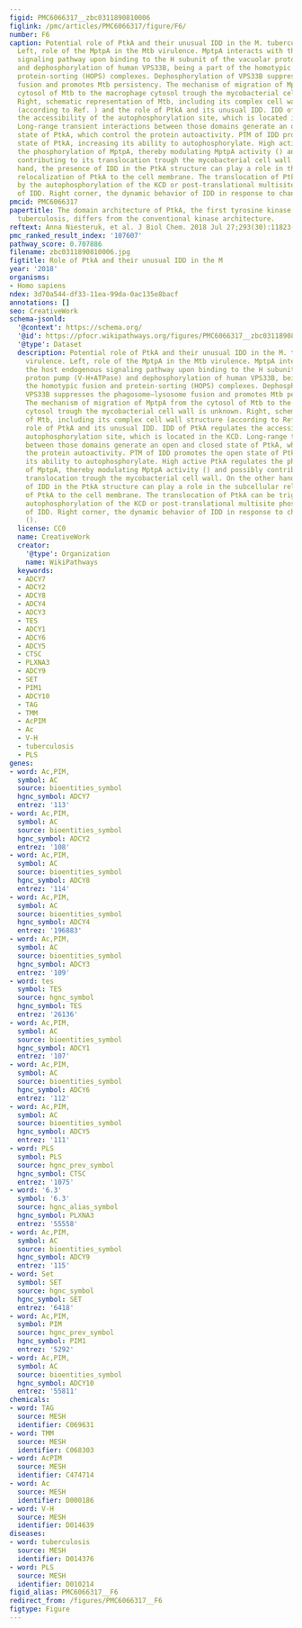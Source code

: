 ```yaml
---
figid: PMC6066317__zbc0311890810006
figlink: /pmc/articles/PMC6066317/figure/F6/
number: F6
caption: Potential role of PtkA and their unusual IDD in the M. tuberculosis virulence.
  Left, role of the MptpA in the Mtb virulence. MptpA interacts with the host endogenous
  signaling pathway upon binding to the H subunit of the vacuolar proton pump (V-H+ATPase)
  and dephosphorylation of human VPS33B, being a part of the homotypic fusion and
  protein-sorting (HOPS) complexes. Dephosphorylation of VPS33B suppresses the phagosome–lysosome
  fusion and promotes Mtb persistency. The mechanism of migration of MptpA from the
  cytosol of Mtb to the macrophage cytosol trough the mycobacterial cell wall is unknown.
  Right, schematic representation of Mtb, including its complex cell wall structure
  (according to Ref. ) and the role of PtkA and its unusual IDD. IDD of PtkA regulates
  the accessibility of the autophosphorylation site, which is located in the KCD.
  Long-range transient interactions between those domains generate an open and closed
  state of PtkA, which control the protein autoactivity. PTM of IDD promotes the open
  state of PtkA, increasing its ability to autophosphorylate. High active PtkA regulates
  the phosphorylation of MptpA, thereby modulating MptpA activity () and possibly
  contributing to its translocation trough the mycobacterial cell wall. On the other
  hand, the presence of IDD in the PtkA structure can play a role in the subcellular
  relocalization of PtkA to the cell membrane. The translocation of PtkA can be triggered
  by the autophosphorylation of the KCD or post-translational multisite phosphorylation
  of IDD. Right corner, the dynamic behavior of IDD in response to change in pH ().
pmcid: PMC6066317
papertitle: The domain architecture of PtkA, the first tyrosine kinase from Mycobacterium
  tuberculosis, differs from the conventional kinase architecture.
reftext: Anna Niesteruk, et al. J Biol Chem. 2018 Jul 27;293(30):11823-11836.
pmc_ranked_result_index: '107607'
pathway_score: 0.707886
filename: zbc0311890810006.jpg
figtitle: Role of PtkA and their unusual IDD in the M
year: '2018'
organisms:
- Homo sapiens
ndex: 3d70a544-df33-11ea-99da-0ac135e8bacf
annotations: []
seo: CreativeWork
schema-jsonld:
  '@context': https://schema.org/
  '@id': https://pfocr.wikipathways.org/figures/PMC6066317__zbc0311890810006.html
  '@type': Dataset
  description: Potential role of PtkA and their unusual IDD in the M. tuberculosis
    virulence. Left, role of the MptpA in the Mtb virulence. MptpA interacts with
    the host endogenous signaling pathway upon binding to the H subunit of the vacuolar
    proton pump (V-H+ATPase) and dephosphorylation of human VPS33B, being a part of
    the homotypic fusion and protein-sorting (HOPS) complexes. Dephosphorylation of
    VPS33B suppresses the phagosome–lysosome fusion and promotes Mtb persistency.
    The mechanism of migration of MptpA from the cytosol of Mtb to the macrophage
    cytosol trough the mycobacterial cell wall is unknown. Right, schematic representation
    of Mtb, including its complex cell wall structure (according to Ref. ) and the
    role of PtkA and its unusual IDD. IDD of PtkA regulates the accessibility of the
    autophosphorylation site, which is located in the KCD. Long-range transient interactions
    between those domains generate an open and closed state of PtkA, which control
    the protein autoactivity. PTM of IDD promotes the open state of PtkA, increasing
    its ability to autophosphorylate. High active PtkA regulates the phosphorylation
    of MptpA, thereby modulating MptpA activity () and possibly contributing to its
    translocation trough the mycobacterial cell wall. On the other hand, the presence
    of IDD in the PtkA structure can play a role in the subcellular relocalization
    of PtkA to the cell membrane. The translocation of PtkA can be triggered by the
    autophosphorylation of the KCD or post-translational multisite phosphorylation
    of IDD. Right corner, the dynamic behavior of IDD in response to change in pH
    ().
  license: CC0
  name: CreativeWork
  creator:
    '@type': Organization
    name: WikiPathways
  keywords:
  - ADCY7
  - ADCY2
  - ADCY8
  - ADCY4
  - ADCY3
  - TES
  - ADCY1
  - ADCY6
  - ADCY5
  - CTSC
  - PLXNA3
  - ADCY9
  - SET
  - PIM1
  - ADCY10
  - TAG
  - TMM
  - AcPIM
  - Ac
  - V-H
  - tuberculosis
  - PLS
genes:
- word: Ac,PIM,
  symbol: AC
  source: bioentities_symbol
  hgnc_symbol: ADCY7
  entrez: '113'
- word: Ac,PIM,
  symbol: AC
  source: bioentities_symbol
  hgnc_symbol: ADCY2
  entrez: '108'
- word: Ac,PIM,
  symbol: AC
  source: bioentities_symbol
  hgnc_symbol: ADCY8
  entrez: '114'
- word: Ac,PIM,
  symbol: AC
  source: bioentities_symbol
  hgnc_symbol: ADCY4
  entrez: '196883'
- word: Ac,PIM,
  symbol: AC
  source: bioentities_symbol
  hgnc_symbol: ADCY3
  entrez: '109'
- word: tes
  symbol: TES
  source: hgnc_symbol
  hgnc_symbol: TES
  entrez: '26136'
- word: Ac,PIM,
  symbol: AC
  source: bioentities_symbol
  hgnc_symbol: ADCY1
  entrez: '107'
- word: Ac,PIM,
  symbol: AC
  source: bioentities_symbol
  hgnc_symbol: ADCY6
  entrez: '112'
- word: Ac,PIM,
  symbol: AC
  source: bioentities_symbol
  hgnc_symbol: ADCY5
  entrez: '111'
- word: PLS
  symbol: PLS
  source: hgnc_prev_symbol
  hgnc_symbol: CTSC
  entrez: '1075'
- word: '6.3'
  symbol: '6.3'
  source: hgnc_alias_symbol
  hgnc_symbol: PLXNA3
  entrez: '55558'
- word: Ac,PIM,
  symbol: AC
  source: bioentities_symbol
  hgnc_symbol: ADCY9
  entrez: '115'
- word: Set
  symbol: SET
  source: hgnc_symbol
  hgnc_symbol: SET
  entrez: '6418'
- word: Ac,PIM,
  symbol: PIM
  source: hgnc_prev_symbol
  hgnc_symbol: PIM1
  entrez: '5292'
- word: Ac,PIM,
  symbol: AC
  source: bioentities_symbol
  hgnc_symbol: ADCY10
  entrez: '55811'
chemicals:
- word: TAG
  source: MESH
  identifier: C069631
- word: TMM
  source: MESH
  identifier: C068303
- word: AcPIM
  source: MESH
  identifier: C474714
- word: Ac
  source: MESH
  identifier: D000186
- word: V-H
  source: MESH
  identifier: D014639
diseases:
- word: tuberculosis
  source: MESH
  identifier: D014376
- word: PLS
  source: MESH
  identifier: D010214
figid_alias: PMC6066317__F6
redirect_from: /figures/PMC6066317__F6
figtype: Figure
---
```

